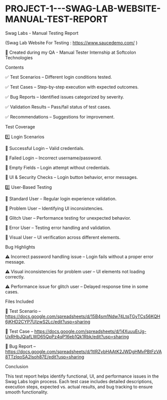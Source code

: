 # PROJECT-1---SWAG-LAB-WEBSITE-MANUAL-TEST-REPORT 
Swag Labs - Manual Testing Report

(Swag Lab Website For Testing : https://www.saucedemo.com/ )

📌 Created during my QA - Manual Tester Internship at Softcolon Technologies

Contents

✅ Test Scenarios – Different login conditions tested.

✅ Test Cases – Step-by-step execution with expected outcomes.

✅ Bug Reports – Identified issues categorized by severity.

✅ Validation Results – Pass/fail status of test cases.

✅ Recommendations – Suggestions for improvement.

Test Coverage

1️⃣ Login Scenarios

🔹 Successful Login – Valid credentials.

🔹 Failed Login – Incorrect username/password.

🔹 Empty Fields – Login attempt without credentials.

🔹 UI & Security Checks – Login button behavior, error messages.

2️⃣ User-Based Testing

👤 Standard User – Regular login experience validation.

👤 Problem User – Identifying UI inconsistencies.

👤 Glitch User – Performance testing for unexpected behavior.

👤 Error User – Testing error handling and validation.

👤 Visual User – UI verification across different elements.

Bug Highlights

⚠️ Incorrect password handling issue – Login fails without a proper error message.

⚠️ Visual inconsistencies for problem user – UI elements not loading correctly.

⚠️ Performance issue for glitch user – Delayed response time in some cases.

Files Included

📌 Test Scenario – https://docs.google.com/spreadsheets/d/15B4sm1Ndw74LtqTGyTCs56KQH6jKHD2CYP7UIzwS2Lc/edit?usp=sharing

📌 Test Case – https://docs.google.com/spreadsheets/d/14XuuuErJg-UxRHbJQiafLWD65QpPz4qP16eb1Qk1Rbk/edit?usp=sharing

📌 Bug Report – https://docs.google.com/spreadsheets/d/1tlRZybHAAtK2JWDgHMvPBtFzVA8TTzIqoSA2lsoh87E/edit?usp=sharing

Conclusion

This test report helps identify functional, UI, and performance issues in the Swag Labs login process. Each test case includes detailed descriptions, execution steps, expected vs. actual results, and bug tracking to ensure smooth functionality.




